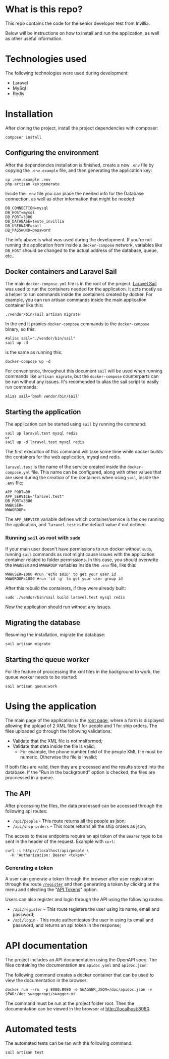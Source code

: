 # What is this repo?
This repo contains the code for the senior developer test from Invillia.

Below will be instructions on how to install and run the application, as well as other useful information.

# Technologies used
The following technologies were used during development:
- Laravel
- MySql
- Redis


# Installation
After cloning the project, install the project dependencies with composer:
```
composer install
```

## Configuring the environment
After the dependencies installation is finished, create a new ```.env``` file by copying the ```.env.example``` file, and then generating the application key:
```
cp .env.example .env
php artisan key:generate
```

Inside the ```.env``` file you can place the needed info for the Database connection, as well as other information that might be needed:
```
DB_CONNECTION=mysql
DB_HOST=mysql
DB_PORT=3306
DB_DATABASE=teste_invillia
DB_USERNAME=sail
DB_PASSWORD=password
```
The info above is what was used during the development. If you're not running the application from inside a ```docker-compose``` network, variables like ```DB_HOST``` should be changed to the actual address of the database, queue, etc..

## Docker containers and Laravel Sail
The main ```docker-compose.yml``` file is in the root of the project.
[Laravel Sail](https://github.com/laravel/sail) was used to run the containers needed for the application. It acts mostly as a helper to run commands inside the containers created by docker. For example, you can run artisan commands inside the main application container like this:
```
./vendor/bin/sail artisan migrate
```

In the end it proxies ```docker-compose``` commands to the ```docker-compose``` binary, so this:
```
#alias sail="./vendor/bin/sail"
sail up -d
```
is the same as running this:
```
docker-compose up -d
```

For convenience, throughout this document ```sail``` will be used when running commands like ```artisan migrate```, but the ```docker-compose``` counterparts can be run without any issues.
It's recomended to alias the sail script to easily run commands:
```
alias sail='bash vendor/bin/sail'
```

## Starting the application 
The application can be started using ```sail``` by running the command:
```
sail up laravel.test mysql redis
or
sail up -d laravel.test mysql redis
```
The first execution of this command will take some time while docker builds the containers for the web application, mysql and redis.

```laravel.test``` is the name of the service created inside the ```docker-compose.yml``` file.
This name can be configured, along with other values that are used during the creation of the containers when using ```sail```, inside the ```.env``` file:
```
APP_PORT=80
APP_SERVICE="laravel.test"
DB_PORT=3306
WWWUSER=
WWWGROUP=
```
The ```APP_SERVICE``` variable defines which container/service is the one running the application, and '```laravel.test``` is the default value if not defined.

### Running ```sail``` as root with ```sudo```
If your main user doesn't have permissions to run docker without ```sudo```, running ```sail``` commands as root might cause issues with the application container related to folder permissions. In this case, you should overwrite the ```WWWUSER``` and ```WWWGROUP``` variables inside the ```.env``` file, like this:
```
WWWUSER=1000 #run 'echo $UID' to get your user id
WWWGROUP=1000 #run 'id -g' to get your user group id
```
After this rebuild the containers, if they were already built:
```
sudo ./vendor/bin/sail build laravel.test mysql redis
```
Now the application should run without any issues. 

## Migrating the database
Resuming the installation, migrate the database:
```
sail artisan migrate
```

## Starting the queue worker
For the feature of proccessing the xml files in the background to work, the queue worker needs to be started:
```
sail artisan queue:work
```

# Using the application
The main page of the application is the [root page](http://localhost), where a form is displayed allowing the upload of 2 XML files: 1 for people and 1 for ship orders.
The files uploaded go through the following validations:
  - Validate that the XML file is not malformed;
  - Validate that data inside the file is valid;
    - For example, the phone number field of the people XML file must be numeric. Otherwise the file is invalid;

If both files are valid, then they are processed and the results stored into the database.
If the "Run in the background" option is checked, the files are proccessed in a queue.

## The API
After processing the files, the data processed can be accessed through the following api routes:
  - ```/api/people``` - This route returns all the people as json;
  - ```/api/ship-orders``` - This route returns all the ship orders as json;

The access to these endpoints require an api token of the ```Bearer``` type to be sent in the header of the request. Example with ```curl```:
```
curl -i http://localhost/api/people \
  -H "Authorization: Bearer <token>"
```

### Generating a token
A user can generate a token through the browser after user registration through the route [```/register```](http://localhost/register) and then generating a token by clicking at the menu and selecting the "[API Tokens](http://localhost/user/api-tokens)" option.

Users can also register and login through the API using the following routes:
  - ```/api/register``` - This route registers the user using its name, email and password;
  - ```/api/login``` - This route authenticates the user in using its email and password, and returns an api token in the response;

# API documentation
The project includes an API documentation using the OpenAPI spec. The files containing the documentation are ```apidoc.yaml``` and ```apidoc.json```.

The following command creates a docker container that can be used to view the documentation in the browser:
```
docker run --rm  -p 8080:8080 -e SWAGGER_JSON=/doc/apidoc.json -v $PWD:/doc swaggerapi/swagger-ui
```
The command must be run at the project folder root. Then the documentation can be viewed in the browser at [http://localhost:8080](http://localhost:8080).

# Automated tests
The automated tests can be ran with the following command:
```
sail artisan test
```
